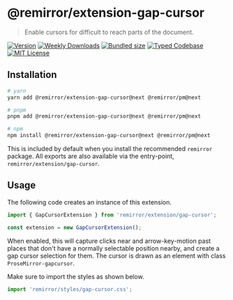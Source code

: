 # @remirror/extension-gap-cursor

> Enable cursors for difficult to reach parts of the document.

[![Version][version]][npm] [![Weekly Downloads][downloads-badge]][npm] [![Bundled size][size-badge]][size] [![Typed Codebase][typescript]](#) [![MIT License][license]](#)

[version]: https://flat.badgen.net/npm/v/@remirror/extension-gap-cursor/next
[npm]: https://npmjs.com/package/@remirror/extension-gap-cursor/v/next
[license]: https://flat.badgen.net/badge/license/MIT/purple
[size]: https://bundlephobia.com/result?p=@remirror/extension-gap-cursor@next
[size-badge]: https://flat.badgen.net/bundlephobia/minzip/@remirror/extension-gap-cursor@next
[typescript]: https://flat.badgen.net/badge/icon/TypeScript?icon=typescript&label
[downloads-badge]: https://badgen.net/npm/dw/@remirror/extension-gap-cursor/red?icon=npm

## Installation

```bash
# yarn
yarn add @remirror/extension-gap-cursor@next @remirror/pm@next

# pnpm
pnpm add @remirror/extension-gap-cursor@next @remirror/pm@next

# npm
npm install @remirror/extension-gap-cursor@next @remirror/pm@next
```

This is included by default when you install the recommended `remirror` package. All exports are also available via the entry-point, `remirror/extension/gap-cursor`.

## Usage

The following code creates an instance of this extension.

```ts
import { GapCursorExtension } from 'remirror/extension/gap-cursor';

const extension = new GapCursorExtension();
```

When enabled, this will capture clicks near and arrow-key-motion past places that don't have a normally selectable position nearby, and create a gap cursor selection for them. The cursor is drawn as an element with class `ProseMirror-gapcursor`.

Make sure to import the styles as shown below.

```ts
import 'remirror/styles/gap-cursor.css';
```
